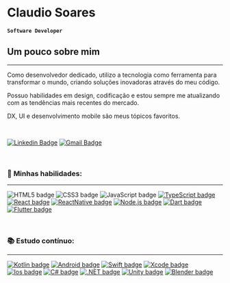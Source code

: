 <!-- <div align="right"> -->

  <!-- [![en](https://img.shields.io/badge/lang-en-red.svg)](https://github.com) -->
  <!-- [![pt-br](https://img.shields.io/badge/lang-pt--br-green.svg)](https://github.com) -->
  <!-- [![es](https://img.shields.io/badge/lang-es-yellow.svg)](https://github.com) -->

<!-- </div> -->

# Claudio Soares
**`Software Developer`**

## **Um pouco sobre mim**
___

<p>Como desenvolvedor dedicado, utilizo a tecnologia como ferramenta para transformar o mundo, criando soluções inovadoras através do meu código.</p>

<p>Possuo habilidades em design, codificação e estou sempre me atualizando com as tendências mais recentes do mercado.</p>

DX, UI e desenvolvimento mobile são meus tópicos favoritos.

<br />

[![Linkedin Badge](https://img.shields.io/badge/-Claudio%20Soares-E86109?style=flat-square&logo=Linkedin&logoColor=white&link=https://www.linkedin.com/in/claudiolibanez/)](https://www.linkedin.com/in/claudiolibanez/) 
[![Gmail Badge](https://img.shields.io/badge/-claudiolibanez@gmail.com-E86109?style=flat-square&logo=Gmail&logoColor=white&link=mailto:claudiolibanez@gmail.com)](mailto:claudiolibanez@gmail.com)

<br />

### 📌 **Minhas habilidades:**
___

![HTML5 badge](https://img.shields.io/badge/-HTML5-E34F26?style=flat-square&logo=HTML5&logoColor=white)
![CSS3 badge](https://img.shields.io/badge/-CSS3-1572B6?style=flat-square&logo=CSS3&logoColor=white)
![JavaScript badge](https://img.shields.io/badge/-JavaScript-F29400?style=flat-square&logo=javascript&logoColor=white)
[![TypeScript badge](https://img.shields.io/badge/-TypeScript-3178C6?style=flat-square&logo=typescript&logoColor=white&link=https://www.typescriptlang.org/)](https://www.typescriptlang.org/)
[![React badge](https://img.shields.io/badge/-ReactJS-13B5EA?style=flat-square&logo=react&logoColor=white&link=https://reactjs.org/)](https://reactjs.org/)
[![ReactNative badge](https://img.shields.io/badge/-React_Native-61DBFB?style=flat-square&logo=react&logoColor=white&link=https://reactnative.dev/)](https://reactnative.dev/)
[![Node.js badge](https://img.shields.io/badge/-Node.js-339933?style=flat-square&logo=node.js&logoColor=white&link=https://nodejs.org/en/)](https://nodejs.org/en/)
[![Dart badge](https://img.shields.io/badge/-Dart-0175C2?style=flat-square&logo=dart&logoColor=white&link=https://dart.dev/)](https://dart.dev/)
[![Flutter badge](https://img.shields.io/badge/-Flutter-02569B?style=flat-square&logo=flutter&logoColor=white&link=https://flutter.dev/)](https://flutter.dev/)

<br />

### 📚 **Estudo contínuo:**
___

[![Kotlin badge](https://img.shields.io/badge/-Kotlin-0095D5?style=flat-square&logo=kotlin&logoColor=white&link=https://kotlinlang.org/)](https://kotlinlang.org/)
[![Android badge](https://img.shields.io/badge/-Android_Studio-3DDC84?style=flat-square&logo=android-studio&logoColor=white&link=https://developer.android.com/)](https://developer.android.com/)
[![Swift badge](https://img.shields.io/badge/-Swift-FA7343?style=flat-square&logo=swift&logoColor=white&link=https://developer.apple.com/swift/)](https://developer.apple.com/swift/)
[![Xcode badge](https://img.shields.io/badge/-Xcode-1575F9?style=flat-square&logo=xcode&logoColor=white&link=https://developer.apple.com/xcode/)](https://developer.apple.com/xcode/)
[![Ios badge](https://img.shields.io/badge/-Ios-000000?style=flat-square&logo=Ios&logoColor=white&link=https://developer.apple.com/ios/)](https://developer.apple.com/ios/)
[![C# badge](https://img.shields.io/badge/-C%23-239120?style=flat-square&logo=c-sharp&logoColor=white&link=https://docs.microsoft.com/pt-br/dotnet/csharp/)](https://docs.microsoft.com/pt-br/dotnet/csharp/)
[![.NET badge](https://img.shields.io/badge/-.NET-512BD4?style=flat-square&logo=.net&logoColor=white&link=https://dotnet.microsoft.com/)](https://dotnet.microsoft.com/)
[![Unity badge](https://img.shields.io/badge/-Unity-100000?style=flat-square&logo=unity&logoColor=white&link=https://unity3d.com/)](https://unity3d.com/)
[![Blender badge](https://img.shields.io/badge/-Blender-F5792A?style=flat-square&logo=blender&logoColor=white&link=https://www.blender.org/)](https://www.blender.org/)